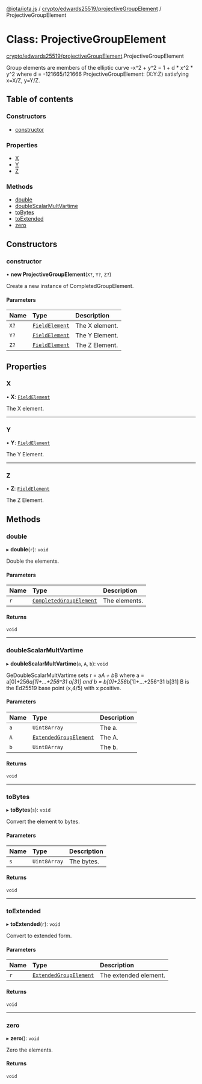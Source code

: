 [@iota/iota.js](../README.md) / [crypto/edwards25519/projectiveGroupElement](../modules/crypto_edwards25519_projectiveGroupElement.md) / ProjectiveGroupElement

# Class: ProjectiveGroupElement

[crypto/edwards25519/projectiveGroupElement](../modules/crypto_edwards25519_projectiveGroupElement.md).ProjectiveGroupElement

Group elements are members of the elliptic curve -x^2 + y^2 = 1 + d * x^2 *
y^2 where d = -121665/121666
ProjectiveGroupElement: (X:Y:Z) satisfying x=X/Z, y=Y/Z.

## Table of contents

### Constructors

- [constructor](crypto_edwards25519_projectiveGroupElement.ProjectiveGroupElement.md#constructor)

### Properties

- [X](crypto_edwards25519_projectiveGroupElement.ProjectiveGroupElement.md#x)
- [Y](crypto_edwards25519_projectiveGroupElement.ProjectiveGroupElement.md#y)
- [Z](crypto_edwards25519_projectiveGroupElement.ProjectiveGroupElement.md#z)

### Methods

- [double](crypto_edwards25519_projectiveGroupElement.ProjectiveGroupElement.md#double)
- [doubleScalarMultVartime](crypto_edwards25519_projectiveGroupElement.ProjectiveGroupElement.md#doublescalarmultvartime)
- [toBytes](crypto_edwards25519_projectiveGroupElement.ProjectiveGroupElement.md#tobytes)
- [toExtended](crypto_edwards25519_projectiveGroupElement.ProjectiveGroupElement.md#toextended)
- [zero](crypto_edwards25519_projectiveGroupElement.ProjectiveGroupElement.md#zero)

## Constructors

### constructor

• **new ProjectiveGroupElement**(`X?`, `Y?`, `Z?`)

Create a new instance of CompletedGroupElement.

#### Parameters

| Name | Type | Description |
| :------ | :------ | :------ |
| `X?` | [`FieldElement`](crypto_edwards25519_fieldElement.FieldElement.md) | The X element. |
| `Y?` | [`FieldElement`](crypto_edwards25519_fieldElement.FieldElement.md) | The Y Element. |
| `Z?` | [`FieldElement`](crypto_edwards25519_fieldElement.FieldElement.md) | The Z Element. |

## Properties

### X

• **X**: [`FieldElement`](crypto_edwards25519_fieldElement.FieldElement.md)

The X element.

___

### Y

• **Y**: [`FieldElement`](crypto_edwards25519_fieldElement.FieldElement.md)

The Y Element.

___

### Z

• **Z**: [`FieldElement`](crypto_edwards25519_fieldElement.FieldElement.md)

The Z Element.

## Methods

### double

▸ **double**(`r`): `void`

Double the elements.

#### Parameters

| Name | Type | Description |
| :------ | :------ | :------ |
| `r` | [`CompletedGroupElement`](crypto_edwards25519_completedGroupElement.CompletedGroupElement.md) | The elements. |

#### Returns

`void`

___

### doubleScalarMultVartime

▸ **doubleScalarMultVartime**(`a`, `A`, `b`): `void`

GeDoubleScalarMultVartime sets r = a*A + b*B
where a = a[0]+256*a[1]+...+256^31 a[31]
and b = b[0]+256*b[1]+...+256^31 b[31]
B is the Ed25519 base point (x,4/5) with x positive.

#### Parameters

| Name | Type | Description |
| :------ | :------ | :------ |
| `a` | `Uint8Array` | The a. |
| `A` | [`ExtendedGroupElement`](crypto_edwards25519_extendedGroupElement.ExtendedGroupElement.md) | The A. |
| `b` | `Uint8Array` | The b. |

#### Returns

`void`

___

### toBytes

▸ **toBytes**(`s`): `void`

Convert the element to bytes.

#### Parameters

| Name | Type | Description |
| :------ | :------ | :------ |
| `s` | `Uint8Array` | The bytes. |

#### Returns

`void`

___

### toExtended

▸ **toExtended**(`r`): `void`

Convert to extended form.

#### Parameters

| Name | Type | Description |
| :------ | :------ | :------ |
| `r` | [`ExtendedGroupElement`](crypto_edwards25519_extendedGroupElement.ExtendedGroupElement.md) | The extended element. |

#### Returns

`void`

___

### zero

▸ **zero**(): `void`

Zero the elements.

#### Returns

`void`
